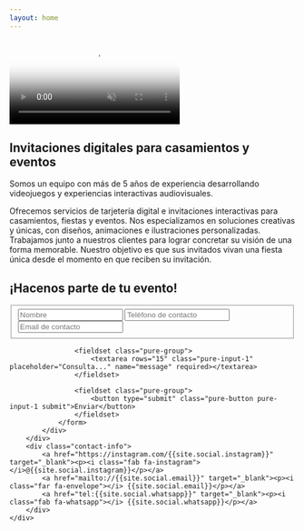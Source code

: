 ```yaml
---
layout: home
---
```


<section class="splash">
    <div class="left">
        <div class="b-video">
            <video muted loop playsinline id="b-video" poster="{{site.baseurl}}/assets/poster.jpg">
                <source src="{{site.baseurl}}/assets/hd.webm" type="video/webm">
                <source src="{{site.baseurl}}/assets/hd.mp4" type="video/mp4">
            </video>
        </div>
        <div class="container">
            <div class="content" id="content">
                <h1>Invitaciones digitales para casamientos y eventos</h1>
                <p>Somos un equipo con más de 5 años de experiencia desarrollando videojuegos y experiencias interactivas audiovisuales.</p>
                <p>Ofrecemos servicios de tarjetería digital e invitaciones interactivas para casamientos, fiestas y eventos. Nos especializamos en soluciones creativas y únicas, con diseños, animaciones e ilustraciones personalizadas. Trabajamos junto a nuestros clientes para lograr concretar su visión de una forma memorable. Nuestro objetivo es que sus invitados vivan una fiesta única desde el momento en que reciben su invitación.</p>
            </div>
        </div>
        <a href="javascript:playVideo();">
            <div class="play-button" style="display: none;" id="play-button">
                <i class="far fa-play-circle"></i>
                <p>Conocé lo que hacemos</p>
            </div>
        </a>
    </div>
    <div class="right">
        <div class="container">        
            <div class="contact">
                <h1 id="title">¡Hacenos parte de tu evento!</h1>
                <form class="pure-form" id="contact-form" action="https://getsimpleform.com/messages?form_api_token=b22a9eb5e5b0af5946589870e6a2ac12" method="POST">
                    <fieldset class="pure-group">
                        <input type="text" class="pure-input-1" placeholder="Nombre" name="name" required>
                        <input type="tel" class="pure-input-1" placeholder="Teléfono de contacto" name="number" required>
                        <input type="email" class="pure-input-1" placeholder="Email de contacto" name="email" required>
                    </fieldset>

                    <fieldset class="pure-group">
                        <textarea rows="15" class="pure-input-1" placeholder="Consulta..." name="message" required></textarea>
                    </fieldset>

                    <fieldset class="pure-group">
                        <button type="submit" class="pure-button pure-input-1 submit">Enviar</button>
                    </fieldset>
                </form>
            </div>
        </div>
        <div class="contact-info">
            <a href="https://instagram.com/{{site.social.instagram}}" target="_blank"><p><i class="fab fa-instagram"></i>@{{site.social.instagram}}</p></a>
            <a href="mailto://{{site.social.email}}" target="_blank"><p><i class="far fa-envelope"></i> {{site.social.email}}</p></a>
            <a href="tel:{{site.social.whatsapp}}" target="_blank"><p><i class="fab fa-whatsapp"></i> {{site.social.whatsapp}}</p></a>
        </div>
    </div>
</section>

